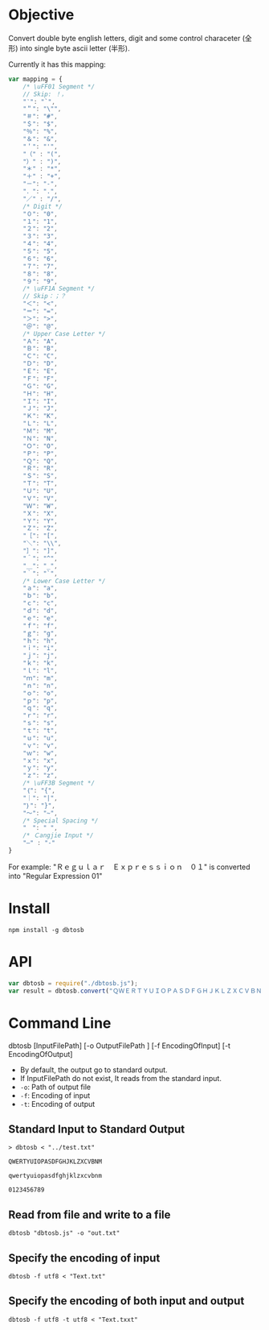 # Objective
Convert double byte english letters, digit and some control characeter (全形) into single byte ascii letter (半形).

Currently it has this mapping:
```js
var mapping = {
    /* \uFF01 Segment */
    // Skip: ！，
    "‵": "`",
    "＂": "\"",
    "＃": "#",
    "＄": "$",
    "％": "%",
    "＆": "&",
    "＇": "'",
    "（" : "(",
    "）" : ")",
    "＊" : "*",
    "＋" : "+",
    "－": "-",
    "．": ".",
    "／" : "/",
    /* Digit */
    "０": "0",
    "１": "1",
    "２": "2",
    "３": "3",
    "４": "4",
    "５": "5",
    "６": "6",
    "７": "7",
    "８": "8",
    "９": "9",
    /* \uFF1A Segment */
    // Skip：；？
    "＜": "<",    
    "＝": "=",    
    "＞": ">",    
    "＠": "@",    
    /* Upper Case Letter */
    "Ａ": "A",
    "Ｂ": "B",
    "Ｃ": "C",
    "Ｄ": "D",
    "Ｅ": "E",
    "Ｆ": "F",
    "Ｇ": "G",
    "Ｈ": "H",
    "Ｉ": "I",
    "Ｊ": "J",
    "Ｋ": "K",
    "Ｌ": "L",
    "Ｍ": "M",
    "Ｎ": "N",
    "Ｏ": "O",
    "Ｐ": "P",
    "Ｑ": "Q",
    "Ｒ": "R",
    "Ｓ": "S",
    "Ｔ": "T",
    "Ｕ": "U",
    "Ｖ": "V",
    "Ｗ": "W",
    "Ｘ": "X",
    "Ｙ": "Y",
    "Ｚ": "Z",
    "［": "[",
    "＼": "\\",
    "］": "]",
    "＾": "^",
    "＿": "_",
    "｀": "`",
    /* Lower Case Letter */
    "ａ": "a",
    "ｂ": "b",
    "ｃ": "c",
    "ｄ": "d",
    "ｅ": "e",
    "ｆ": "f",
    "ｇ": "g",
    "ｈ": "h",
    "ｉ": "i",
    "ｊ": "j",
    "ｋ": "k",
    "ｌ": "l",
    "ｍ": "m",
    "ｎ": "n",
    "ｏ": "o",
    "ｐ": "p",
    "ｑ": "q",
    "ｒ": "r",
    "ｓ": "s",
    "ｔ": "t",
    "ｕ": "u",
    "ｖ": "v",
    "ｗ": "w",
    "ｘ": "x",
    "ｙ": "y",
    "ｚ": "z",
    /* \uFF3B Segment */ 
    "｛": "{",
    "｜": "|",
    "｝": "}",
    "～": "~",
    /* Special Spacing */
    "　": " ",
    /* Ｃangjie Input */
    "—" : "-"
}
```

For example:
"Ｒｅｇｕｌａｒ　Ｅｘｐｒｅｓｓｉｏｎ　０１" is converted into
"Regular Expression 01"

# Install 

`npm install -g dbtosb`

# API

```js
var dbtosb = require("./dbtosb.js");
var result = dbtosb.convert("ＱＷＥＲＴＹＵＩＯＰＡＳＤＦＧＨＪＫＬＺＸＣＶＢＮＭ");
```

# Command Line

dbtosb [InputFilePath] [-o OutputFilePath ] [-f EncodingOfInput] [-t EncodingOfOutput]

- By default, the output go to standard output. 
- If InputFilePath do not exist, It reads from the standard input.
- `-o`: Path of output file
- `-f`: Encoding of input
- `-t`: Encoding of output

## Standard Input to Standard Output 
```
> dbtosb < "../test.txt"

QWERTYUIOPASDFGHJKLZXCVBNM

qwertyuiopasdfghjklzxcvbnm

0123456789
```

## Read from file and write to a file
`dbtosb "dbtosb.js" -o "out.txt"`

## Specify the encoding of input
`dbtosb -f utf8 < "Text.txt"`

## Specify the encoding of both input and output
`dbtosb -f utf8 -t utf8 < "Text.txxt"`